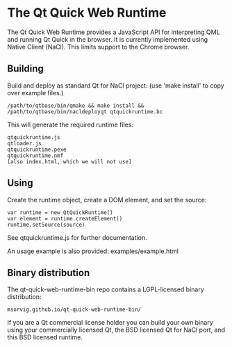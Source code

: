 The Qt Quick Web Runtime
========================

The Qt Quick Web Runtime provides a JavaScript API for interpreting
QML and running Qt Quick in the browser. It is currently implemented
using Native Client (NaCl). This limits support to the Chrome browser.

Building
------------------------
Build and deploy as standard Qt for NaCl project: (use 'make install' to
copy over example files.)

    /path/to/qtbase/bin/qmake && make install && /path/to/qtbase/bin/nacldeployqt qtquickruntime.bc

This will generate the required runtime files:

    qtquickruntime.js
    qtloader.js
    qtquickruntime.pexe
    qtquickruntime.nmf
    [also index.html, which we will not use]

Using
------------------------
Create the runtime object, create a DOM element, and set the source:

    var runtime = new QtQuickRuntime()
    var element = runtime.createElement()
    runtime.setSource(source)

See qtquickruntime.js for further documentation.

An usage example is also provided:
    examples/example.html

Binary distribution
------------------------
The qt-quick-web-runtime-bin repo contains a LGPL-licensed binary distribution:

    msorvig.github.io/qt-quick-web-runtime-bin/

If you are a Qt commercial license holder you can build your own binary using
your commercially licensed Qt, the BSD licensed Qt for NaCl port, and this BSD
licensed runtime. 
